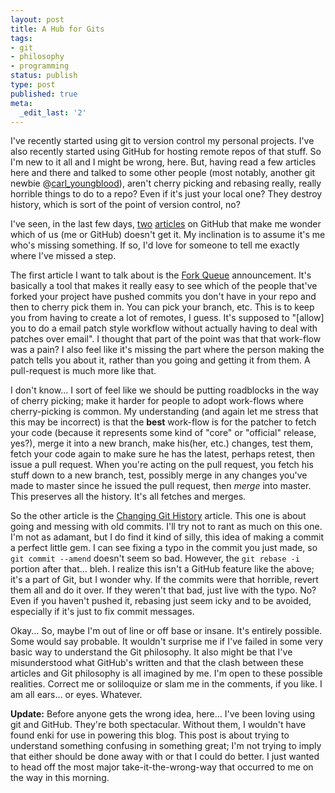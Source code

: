 ```yaml
---
layout: post
title: A Hub for Gits
tags:
- git
- philosophy
- programming
status: publish
type: post
published: true
meta:
  _edit_last: '2'
---
```

I've recently started using git to version control my personal projects. I've also recently started using GitHub for hosting remote repos of that stuff. So I'm new to it all and I might be wrong, here. But, having read a few articles here and there and talked to some other people (most notably, another git newbie @<a href="http://twitter.com/carl_youngblood">carl_youngblood</a>), aren't cherry picking and rebasing really, really horrible things to do to a repo? Even if it's just your local one? They destroy history, which is sort of the point of version control, no?

I've seen, in the last few days, <a href="http://github.com/blog/270-the-fork-queue">two</a> <a href="http://schacon.github.com/history.html">articles</a> on GitHub that make me wonder which of us (me or GitHub) doesn't get it. My inclination is to assume it's me who's missing something. If so, I'd love for someone to tell me exactly where I've missed a step.

The first article I want to talk about is the <a href="http://github.com/blog/270-the-fork-queue ">Fork Queue</a> announcement. It's basically a tool that makes it really easy to see which of the people that've forked your project have pushed commits you don't have in your repo and then to cherry pick them in. You can pick your branch, etc. This is to keep you from having to create a lot of remotes, I guess. It's supposed to "[allow] you to do a email patch style workflow without actually having to deal with patches over email". I thought that part of the point was that that work-flow was a pain? I also feel like it's missing the part where the person making the patch tells you about it, rather than you going and getting it from them. A pull-request is much more like that.

I don't know... I sort of feel like we should be putting roadblocks in the way of cherry picking; make it harder for people to adopt work-flows where cherry-picking is common. My understanding (and again let me stress that this may be incorrect) is that the <strong>best</strong> work-flow is for the patcher to fetch your code (because it represents some kind of "core" or "official" release, yes?), merge it into a new branch, make his(her, etc.) changes, test them, fetch your code again to make sure he has the latest, perhaps retest, then issue a pull request. When you're acting on the pull request, you fetch his stuff down to a new branch, test, possibly merge in any changes you've made to master since he issued the pull request, then _merge_ into master. This preserves all the history. It's all fetches and merges.

So the other article is the <a href="http://schacon.github.com/history.html">Changing Git History</a> article. This one is about going and messing with old commits. I'll try not to rant as much on this one. I'm not as adamant, but I do find it kind of silly, this idea of making a commit a perfect little gem. I can see fixing a typo in the commit you just made, so <code>git commit --amend</code> doesn't seem so bad. However, the <code>git rebase -i</code> portion after that... bleh. I realize this isn't a GitHub feature like the above; it's a part of Git, but I wonder why. If the commits were that horrible, revert them all and do it over. If they weren't that bad, just live with the typo. No? Even if you haven't pushed it, rebasing just seem icky and to be avoided, especially if it's just to fix commit messages.

Okay... So, maybe I'm out of line or off base or insane. It's entirely possible. Some would say probable. It wouldn't surprise me if I've failed in some very basic way to understand the Git philosophy. It also might be that I've misunderstood what GitHub's written and that the clash between these articles and Git philosophy is all imagined by me. I'm open to these possible realities. Correct me or soliloquize or slam me in the comments, if you like. I am all ears... or eyes. Whatever.

<strong>Update:</strong> Before anyone gets the wrong idea, here... I've been loving using git and GitHub. They're both spectacular. Without them, I wouldn't have found enki for use in powering this blog. This post is about trying to understand something confusing in something great; I'm not trying to imply that either should be done away with or that I could do better. I just wanted to head off the most major take-it-the-wrong-way that occurred to me on the way in this morning.
